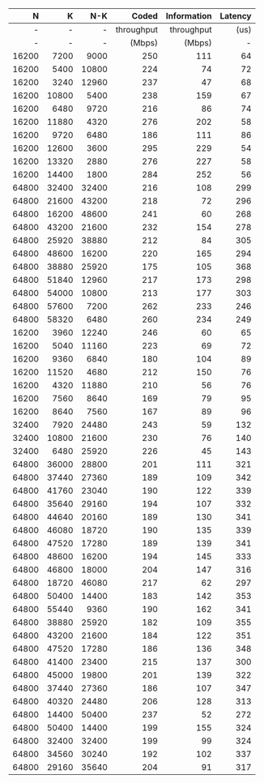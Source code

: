|   N  |    K |   N-K  | Coded      | Information  | Latency |
|-----:|-----:|-------:|-----------:|-------------:|--------:|
|   -  |   -  |      - | throughput | throughput   |    (us) |
|   -  |   -  |      - | (Mbps)     | (Mbps)       |       - |
|  16200 |  7200 |  9000 |       250 |   111 |      64 |
|  16200 |  5400 | 10800 |       224 |    74 |      72 |
|  16200 |  3240 | 12960 |       237 |    47 |      68 |
|  16200 | 10800 |  5400 |       238 |   159 |      67 |
|  16200 |  6480 |  9720 |       216 |    86 |      74 |
|  16200 | 11880 |  4320 |       276 |   202 |      58 |
|  16200 |  9720 |  6480 |       186 |   111 |      86 |
|  16200 | 12600 |  3600 |       295 |   229 |      54 |
|  16200 | 13320 |  2880 |       276 |   227 |      58 |
|  16200 | 14400 |  1800 |       284 |   252 |      56 |
|  64800 | 32400 | 32400 |       216 |   108 |     299 |
|  64800 | 21600 | 43200 |       218 |    72 |     296 |
|  64800 | 16200 | 48600 |       241 |    60 |     268 |
|  64800 | 43200 | 21600 |       232 |   154 |     278 |
|  64800 | 25920 | 38880 |       212 |    84 |     305 |
|  64800 | 48600 | 16200 |       220 |   165 |     294 |
|  64800 | 38880 | 25920 |       175 |   105 |     368 |
|  64800 | 51840 | 12960 |       217 |   173 |     298 |
|  64800 | 54000 | 10800 |       213 |   177 |     303 |
|  64800 | 57600 |  7200 |       262 |   233 |     246 |
|  64800 | 58320 |  6480 |       260 |   234 |     249 |
|  16200 |  3960 | 12240 |       246 |    60 |      65 |
|  16200 |  5040 | 11160 |       223 |    69 |      72 |
|  16200 |  9360 |  6840 |       180 |   104 |      89 |
|  16200 | 11520 |  4680 |       212 |   150 |      76 |
|  16200 |  4320 | 11880 |       210 |    56 |      76 |
|  16200 |  7560 |  8640 |       169 |    79 |      95 |
|  16200 |  8640 |  7560 |       167 |    89 |      96 |
|  32400 |  7920 | 24480 |       243 |    59 |     132 |
|  32400 | 10800 | 21600 |       230 |    76 |     140 |
|  32400 |  6480 | 25920 |       226 |    45 |     143 |
|  64800 | 36000 | 28800 |       201 |   111 |     321 |
|  64800 | 37440 | 27360 |       189 |   109 |     342 |
|  64800 | 41760 | 23040 |       190 |   122 |     339 |
|  64800 | 35640 | 29160 |       194 |   107 |     332 |
|  64800 | 44640 | 20160 |       189 |   130 |     341 |
|  64800 | 46080 | 18720 |       190 |   135 |     339 |
|  64800 | 47520 | 17280 |       189 |   139 |     341 |
|  64800 | 48600 | 16200 |       194 |   145 |     333 |
|  64800 | 46800 | 18000 |       204 |   147 |     316 |
|  64800 | 18720 | 46080 |       217 |    62 |     297 |
|  64800 | 50400 | 14400 |       183 |   142 |     353 |
|  64800 | 55440 |  9360 |       190 |   162 |     341 |
|  64800 | 38880 | 25920 |       182 |   109 |     355 |
|  64800 | 43200 | 21600 |       184 |   122 |     351 |
|  64800 | 47520 | 17280 |       186 |   136 |     348 |
|  64800 | 41400 | 23400 |       215 |   137 |     300 |
|  64800 | 45000 | 19800 |       201 |   139 |     322 |
|  64800 | 37440 | 27360 |       186 |   107 |     347 |
|  64800 | 40320 | 24480 |       206 |   128 |     313 |
|  64800 | 14400 | 50400 |       237 |    52 |     272 |
|  64800 | 50400 | 14400 |       199 |   155 |     324 |
|  64800 | 32400 | 32400 |       199 |    99 |     324 |
|  64800 | 34560 | 30240 |       192 |   102 |     337 |
|  64800 | 29160 | 35640 |       204 |    91 |     317 |
